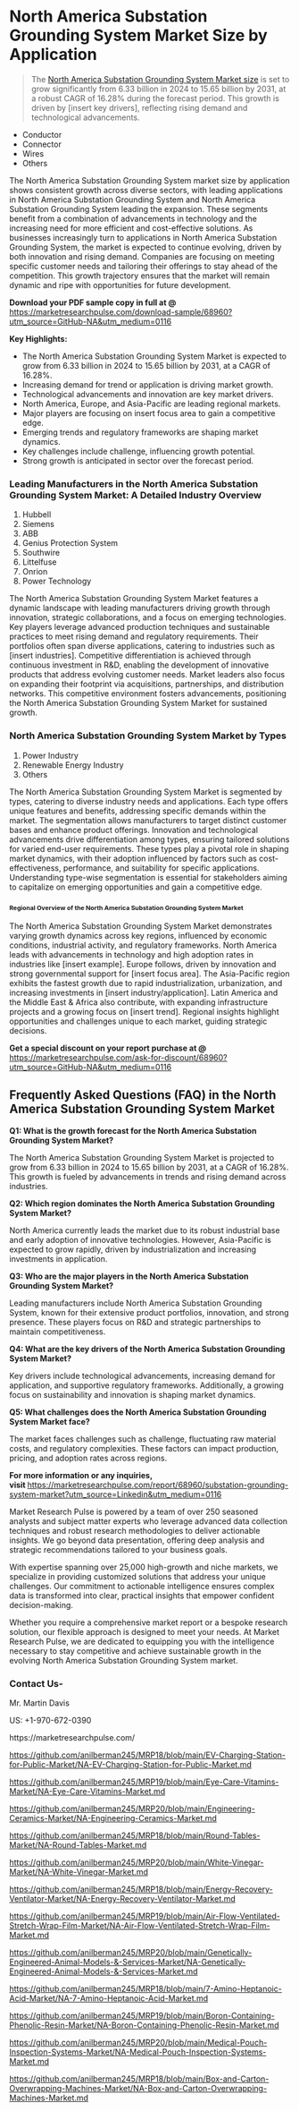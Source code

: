 <h1>North America Substation Grounding System Market&nbsp;Size by Application</h1><blockquote><p>The <a href="https://marketresearchpulse.com/download-sample/68960?utm_source=GitHub-NA&amp;utm_medium=0116">North America Substation Grounding System Market size</a> is set to grow significantly from 6.33 billion in 2024 to 15.65 billion by 2031, at a robust CAGR of 16.28% during the forecast period. This growth is driven by [insert key drivers], reflecting rising demand and technological advancements.</p></blockquote><ul><li>Conductor <li> Connector <li> Wires <li> Others</li></ul><p>The North America Substation Grounding System market size by application shows consistent growth across diverse sectors, with leading applications in North America Substation Grounding System and North America Substation Grounding System leading the expansion. These segments benefit from a combination of advancements in technology and the increasing need for more efficient and cost-effective solutions. As businesses increasingly turn to applications in North America Substation Grounding System, the market is expected to continue evolving, driven by both innovation and rising demand. Companies are focusing on meeting specific customer needs and tailoring their offerings to stay ahead of the competition. This growth trajectory ensures that the market will remain dynamic and ripe with opportunities for future development.</p><p><strong>Download your PDF sample copy in full at @ </strong><a href="https://marketresearchpulse.com/download-sample/68960?utm_source=GitHub-NA&amp;utm_medium=0116">https://marketresearchpulse.com/download-sample/68960?utm_source=GitHub-NA&amp;utm_medium=0116</a></p><p><strong>Key Highlights: </strong></p><ul><li>The North America Substation Grounding System Market is expected to grow from 6.33 billion in 2024 to 15.65 billion by 2031, at a CAGR of 16.28%.</li><li>Increasing demand for trend or application is driving market growth.</li><li>Technological advancements and innovation are key market drivers.</li><li>North America, Europe, and Asia-Pacific are leading regional markets.</li><li>Major players are focusing on insert focus area to gain a competitive edge.</li><li>Emerging trends and regulatory frameworks are shaping market dynamics.</li><li>Key challenges include challenge, influencing growth potential.</li><li>Strong growth is anticipated in sector over the forecast period.</li></ul><h3>Leading Manufacturers in the North America Substation Grounding System Market: A Detailed Industry Overview</h3><ol><li>Hubbell</li><li>Siemens</li><li>ABB</li><li>Genius Protection System</li><li>Southwire</li><li>Littelfuse</li><li>Onrion</li><li>Power Technology</li></ol><div class="flex max-w-full flex-col flex-grow"><div class="min-h-8 text-message flex w-full flex-col items-end gap-2 whitespace-normal break-words [.text-message+&amp;]:mt-5" dir="auto" data-message-author-role="assistant" data-message-id="fd8432e4-4910-450d-b182-61b7bfb0a01f" data-message-model-slug="gpt-4o"><div class="flex w-full flex-col gap-1 empty:hidden first:pt-[3px]"><div class="markdown prose w-full break-words dark:prose-invert light"><p>The North America Substation Grounding System Market features a dynamic landscape with leading manufacturers driving growth through innovation, strategic collaborations, and a focus on emerging technologies. Key players leverage advanced production techniques and sustainable practices to meet rising demand and regulatory requirements. Their portfolios often span diverse applications, catering to industries such as [insert industries]. Competitive differentiation is achieved through continuous investment in R&amp;D, enabling the development of innovative products that address evolving customer needs. Market leaders also focus on expanding their footprint via acquisitions, partnerships, and distribution networks. This competitive environment fosters advancements, positioning the North America Substation Grounding System Market for sustained growth.</p></div></div></div></div><h3>North America Substation Grounding System Market by Types</h3><ol><li>Power Industry <li> Renewable Energy Industry <li> Others</li></ol><div class="flex max-w-full flex-col flex-grow"><div class="min-h-8 text-message flex w-full flex-col items-end gap-2 whitespace-normal break-words [.text-message+&amp;]:mt-5" dir="auto" data-message-author-role="assistant" data-message-id="084470be-0bb7-4664-bddf-5156b4f41249" data-message-model-slug="gpt-4o-mini"><div class="flex w-full flex-col gap-1 empty:hidden first:pt-[3px]"><div class="markdown prose w-full break-words dark:prose-invert light"><p>The North America Substation Grounding System Market is segmented by types, catering to diverse industry needs and applications. Each type offers unique features and benefits, addressing specific demands within the market. The segmentation allows manufacturers to target distinct customer bases and enhance product offerings. Innovation and technological advancements drive differentiation among types, ensuring tailored solutions for varied end-user requirements. These types play a pivotal role in shaping market dynamics, with their adoption influenced by factors such as cost-effectiveness, performance, and suitability for specific applications. Understanding type-wise segmentation is essential for stakeholders aiming to capitalize on emerging opportunities and gain a competitive edge.</p></div></div></div></div><h3><span style="font-size: 11px;">Regional Overview of the North America Substation Grounding System Market</span></h3><div class="flex max-w-full flex-col flex-grow"><div class="min-h-8 text-message flex w-full flex-col items-end gap-2 whitespace-normal break-words [.text-message+&amp;]:mt-5" dir="auto" data-message-author-role="assistant" data-message-id="e9038762-ce64-4e30-91c9-9bd413514231" data-message-model-slug="gpt-4o-mini"><div class="flex w-full flex-col gap-1 empty:hidden first:pt-[3px]"><div class="markdown prose w-full break-words dark:prose-invert light"><p>The North America Substation Grounding System Market demonstrates varying growth dynamics across key regions, influenced by economic conditions, industrial activity, and regulatory frameworks. North America leads with advancements in technology and high adoption rates in industries like [insert example]. Europe follows, driven by innovation and strong governmental support for [insert focus area]. The Asia-Pacific region exhibits the fastest growth due to rapid industrialization, urbanization, and increasing investments in [insert industry/application]. Latin America and the Middle East &amp; Africa also contribute, with expanding infrastructure projects and a growing focus on [insert trend]. Regional insights highlight opportunities and challenges unique to each market, guiding strategic decisions.</p></div></div></div></div><p><strong>Get a special discount on your report purchase at @ </strong><a href="https://marketresearchpulse.com/ask-for-discount/68960?utm_source=GitHub-NA&amp;utm_medium=0116">https://marketresearchpulse.com/ask-for-discount/68960?utm_source=GitHub-NA&amp;utm_medium=0116</a></p><h2>Frequently Asked Questions (FAQ) in the North America Substation Grounding System Market</h2><p><strong>Q1: What is the growth forecast for the North America Substation Grounding System Market?</strong></p><p>The North America Substation Grounding System Market is projected to grow from 6.33 billion in 2024 to 15.65 billion by 2031, at a CAGR of 16.28%. This growth is fueled by advancements in trends and rising demand across industries.</p><p><strong>Q2: Which region dominates the North America Substation Grounding System Market?</strong></p><p>North America currently leads the market due to its robust industrial base and early adoption of innovative technologies. However, Asia-Pacific is expected to grow rapidly, driven by industrialization and increasing investments in application.</p><p><strong>Q3: Who are the major players in the North America Substation Grounding System Market?</strong></p><p>Leading manufacturers include North America Substation Grounding System, known for their extensive product portfolios, innovation, and strong presence. These players focus on R&amp;D and strategic partnerships to maintain competitiveness.</p><p><strong>Q4: What are the key drivers of the North America Substation Grounding System Market?</strong></p><p>Key drivers include technological advancements, increasing demand for application, and supportive regulatory frameworks. Additionally, a growing focus on sustainability and innovation is shaping market dynamics.</p><p><strong>Q5: What challenges does the North America Substation Grounding System Market face?</strong></p><p>The market faces challenges such as challenge, fluctuating raw material costs, and regulatory complexities. These factors can impact production, pricing, and adoption rates across regions.</p><p><strong>For more information or any inquiries, visit&nbsp;</strong><a href="https://marketresearchpulse.com/report/68960/substation-grounding-system-market?utm_source=Linkedin&utm_medium=0116">https://marketresearchpulse.com/report/68960/substation-grounding-system-market?utm_source=Linkedin&utm_medium=0116</a></p><p>Market Research Pulse is powered by a team of over 250 seasoned analysts and subject matter experts who leverage advanced data collection techniques and robust research methodologies to deliver actionable insights. We go beyond data presentation, offering deep analysis and strategic recommendations tailored to your business goals.</p><p>With expertise spanning over 25,000 high-growth and niche markets, we specialize in providing customized solutions that address your unique challenges. Our commitment to actionable intelligence ensures complex data is transformed into clear, practical insights that empower confident decision-making.</p><p>Whether you require a comprehensive market report or a bespoke research solution, our flexible approach is designed to meet your needs. At Market Research Pulse, we are dedicated to equipping you with the intelligence necessary to stay competitive and achieve sustainable growth in the evolving North America Substation Grounding System market.</p><h3><strong>Contact Us-</strong></h3><p>Mr. Martin Davis</p><p>US: +1-970-672-0390</p><p>https://marketresearchpulse.com/</p><p><a href="https://github.com/anilberman245/MRP18/blob/main/EV-Charging-Station-for-Public-Market/NA-EV-Charging-Station-for-Public-Market.md">https://github.com/anilberman245/MRP18/blob/main/EV-Charging-Station-for-Public-Market/NA-EV-Charging-Station-for-Public-Market.md</a></p><p><a href="https://github.com/anilberman245/MRP19/blob/main/Eye-Care-Vitamins-Market/NA-Eye-Care-Vitamins-Market.md">https://github.com/anilberman245/MRP19/blob/main/Eye-Care-Vitamins-Market/NA-Eye-Care-Vitamins-Market.md</a></p><p><a href="https://github.com/anilberman245/MRP20/blob/main/Engineering-Ceramics-Market/NA-Engineering-Ceramics-Market.md">https://github.com/anilberman245/MRP20/blob/main/Engineering-Ceramics-Market/NA-Engineering-Ceramics-Market.md</a></p><p><a href="https://github.com/anilberman245/MRP18/blob/main/Round-Tables-Market/NA-Round-Tables-Market.md">https://github.com/anilberman245/MRP18/blob/main/Round-Tables-Market/NA-Round-Tables-Market.md</a></p><p><a href="https://github.com/anilberman245/MRP20/blob/main/White-Vinegar-Market/NA-White-Vinegar-Market.md">https://github.com/anilberman245/MRP20/blob/main/White-Vinegar-Market/NA-White-Vinegar-Market.md</a></p><p><a href="https://github.com/anilberman245/MRP18/blob/main/Energy-Recovery-Ventilator-Market/NA-Energy-Recovery-Ventilator-Market.md">https://github.com/anilberman245/MRP18/blob/main/Energy-Recovery-Ventilator-Market/NA-Energy-Recovery-Ventilator-Market.md</a></p><p><a href="https://github.com/anilberman245/MRP19/blob/main/Air-Flow-Ventilated-Stretch-Wrap-Film-Market/NA-Air-Flow-Ventilated-Stretch-Wrap-Film-Market.md">https://github.com/anilberman245/MRP19/blob/main/Air-Flow-Ventilated-Stretch-Wrap-Film-Market/NA-Air-Flow-Ventilated-Stretch-Wrap-Film-Market.md</a></p><p><a href="https://github.com/anilberman245/MRP20/blob/main/Genetically-Engineered-Animal-Models-&-Services-Market/NA-Genetically-Engineered-Animal-Models-&-Services-Market.md">https://github.com/anilberman245/MRP20/blob/main/Genetically-Engineered-Animal-Models-&-Services-Market/NA-Genetically-Engineered-Animal-Models-&-Services-Market.md</a></p><p><a href="https://github.com/anilberman245/MRP18/blob/main/7-Amino-Heptanoic-Acid-Market/NA-7-Amino-Heptanoic-Acid-Market.md">https://github.com/anilberman245/MRP18/blob/main/7-Amino-Heptanoic-Acid-Market/NA-7-Amino-Heptanoic-Acid-Market.md</a></p><p><a href="https://github.com/anilberman245/MRP19/blob/main/Boron-Containing-Phenolic-Resin-Market/NA-Boron-Containing-Phenolic-Resin-Market.md">https://github.com/anilberman245/MRP19/blob/main/Boron-Containing-Phenolic-Resin-Market/NA-Boron-Containing-Phenolic-Resin-Market.md</a></p><p><a href="https://github.com/anilberman245/MRP20/blob/main/Medical-Pouch-Inspection-Systems-Market/NA-Medical-Pouch-Inspection-Systems-Market.md">https://github.com/anilberman245/MRP20/blob/main/Medical-Pouch-Inspection-Systems-Market/NA-Medical-Pouch-Inspection-Systems-Market.md</a></p><p><a href="https://github.com/anilberman245/MRP18/blob/main/Box-and-Carton-Overwrapping-Machines-Market/NA-Box-and-Carton-Overwrapping-Machines-Market.md">https://github.com/anilberman245/MRP18/blob/main/Box-and-Carton-Overwrapping-Machines-Market/NA-Box-and-Carton-Overwrapping-Machines-Market.md</a></p>
